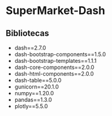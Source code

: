 # SuperMarket-Dash

## Bibliotecas

- dash==2.7.0
- dash-bootstrap-components==1.5.0
- dash-bootstrap-templates==1.1.1
- dash-core-components==2.0.0
- dash-html-components==2.0.0
- dash-table==5.0.0
- gunicorn==20.1.0
- numpy==1.20.0
- pandas==1.3.0
- plotly==5.5.0

